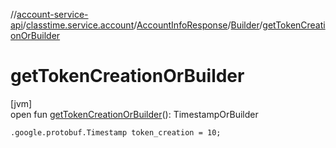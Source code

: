 //[account-service-api](../../../../index.md)/[classtime.service.account](../../index.md)/[AccountInfoResponse](../index.md)/[Builder](index.md)/[getTokenCreationOrBuilder](get-token-creation-or-builder.md)

# getTokenCreationOrBuilder

[jvm]\
open fun [getTokenCreationOrBuilder](get-token-creation-or-builder.md)(): TimestampOrBuilder

`.google.protobuf.Timestamp token_creation = 10;`
